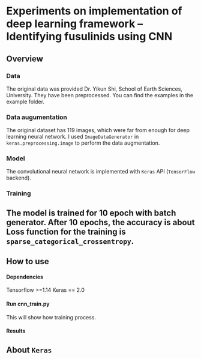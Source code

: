 # Experiments on implementation of deep learning framework – Identifying fusulinids using CNN

## Overview

### Data

The original data was provided Dr. Yikun Shi, School of Earth Sciences, University. They have been preprocessed.
You can find the examples in the example folder.

### Data augumentation

The original dataset has 119 images, which were far from enough for deep learning neural network. I used `ImageDataGenerator` in `keras.preprocessing.image` to perform the data augmentation.

### Model

The convolutional neural network is implemented with `Keras` API (`TensorFlow` backend).

### Training

The model is trained for 10 epoch with batch generator.
After 10 epochs, the accuracy is about
Loss function for the training is `sparse_categorical_crossentropy`.
---------
## How to use

#### Dependencies

  Tensorflow >=1.14
  Keras == 2.0

#### Run cnn_train.py

This will show how training process.

#### Results

## About `Keras`
